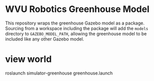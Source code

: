 # WVU Robotics Greenhouse Model

This repository wraps the greenhouse Gazebo model as a package. Sourcing from
a workspace including the package will add the `models` directory to
`GAZEBO_MODEL_PATH`, allowing the greenhouse model to be included like any other
Gazebo model.

# view world

roslaunch simulator-greenhouse greenhouse.launch

